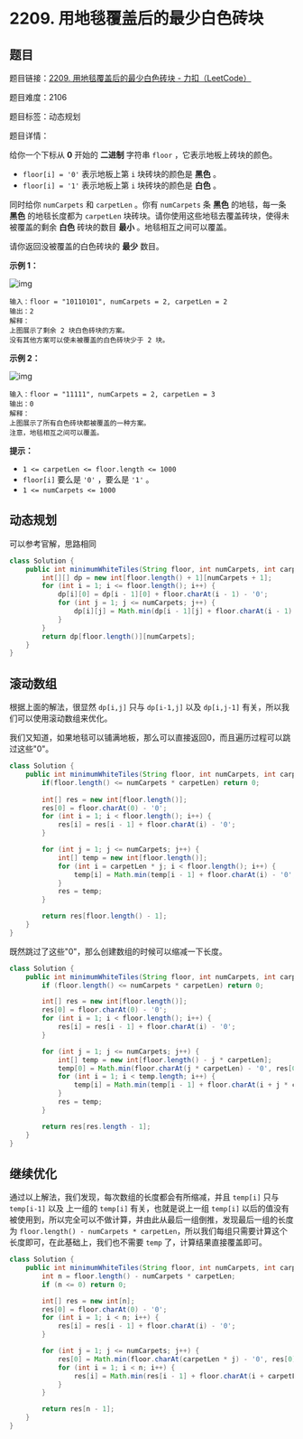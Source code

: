 # 2209. 用地毯覆盖后的最少白色砖块

## 题目

题目链接：[2209. 用地毯覆盖后的最少白色砖块 - 力扣（LeetCode）](https://leetcode.cn/problems/minimum-white-tiles-after-covering-with-carpets/description/)

题目难度：2106

题目标签：动态规划

题目详情：

给你一个下标从 **0** 开始的 **二进制** 字符串 `floor` ，它表示地板上砖块的颜色。

- `floor[i] = '0'` 表示地板上第 `i` 块砖块的颜色是 **黑色** 。
- `floor[i] = '1'` 表示地板上第 `i` 块砖块的颜色是 **白色** 。

同时给你 `numCarpets` 和 `carpetLen` 。你有 `numCarpets` 条 **黑色** 的地毯，每一条 **黑色** 的地毯长度都为 `carpetLen` 块砖块。请你使用这些地毯去覆盖砖块，使得未被覆盖的剩余 **白色** 砖块的数目 **最小** 。地毯相互之间可以覆盖。

请你返回没被覆盖的白色砖块的 **最少** 数目。

**示例 1：**

![img](https://assets.leetcode.com/uploads/2022/02/10/ex1-1.png)

```
输入：floor = "10110101", numCarpets = 2, carpetLen = 2
输出：2
解释：
上图展示了剩余 2 块白色砖块的方案。
没有其他方案可以使未被覆盖的白色砖块少于 2 块。
```

**示例 2：**

![img](https://assets.leetcode.com/uploads/2022/02/10/ex2.png)

```
输入：floor = "11111", numCarpets = 2, carpetLen = 3
输出：0
解释：
上图展示了所有白色砖块都被覆盖的一种方案。
注意，地毯相互之间可以覆盖。
```

**提示：**

- `1 <= carpetLen <= floor.length <= 1000`
- `floor[i]` 要么是 `'0'` ，要么是 `'1'` 。
- `1 <= numCarpets <= 1000`



## 动态规划

可以参考官解，思路相同

``` java
class Solution {
    public int minimumWhiteTiles(String floor, int numCarpets, int carpetLen) {
        int[][] dp = new int[floor.length() + 1][numCarpets + 1];
        for (int i = 1; i <= floor.length(); i++) {
            dp[i][0] = dp[i - 1][0] + floor.charAt(i - 1) - '0';
            for (int j = 1; j <= numCarpets; j++) {
                dp[i][j] = Math.min(dp[i - 1][j] + floor.charAt(i - 1) - '0', dp[Math.max(0, i - carpetLen)][j - 1]);
            }
        }
        return dp[floor.length()][numCarpets];
    }
}
```



## 滚动数组

根据上面的解法，很显然 `dp[i,j]` 只与 `dp[i-1,j]` 以及 `dp[i,j-1]` 有关，所以我们可以使用滚动数组来优化。

我们又知道，如果地毯可以铺满地板，那么可以直接返回0，而且遍历过程可以跳过这些"0"。

``` java
class Solution {
    public int minimumWhiteTiles(String floor, int numCarpets, int carpetLen) {
        if(floor.length() <= numCarpets * carpetLen) return 0;
        
        int[] res = new int[floor.length()];
        res[0] = floor.charAt(0) - '0';
        for (int i = 1; i < floor.length(); i++) {
            res[i] = res[i - 1] + floor.charAt(i) - '0';
        }

        for (int j = 1; j <= numCarpets; j++) {
            int[] temp = new int[floor.length()];
            for (int i = carpetLen * j; i < floor.length(); i++) {
                temp[i] = Math.min(temp[i - 1] + floor.charAt(i) - '0', res[i - carpetLen]);
            }
            res = temp;
        }

        return res[floor.length() - 1];
    }
}
```



既然跳过了这些"0"，那么创建数组的时候可以缩减一下长度。

``` java
class Solution {
    public int minimumWhiteTiles(String floor, int numCarpets, int carpetLen) {
        if (floor.length() <= numCarpets * carpetLen) return 0;

        int[] res = new int[floor.length()];
        res[0] = floor.charAt(0) - '0';
        for (int i = 1; i < floor.length(); i++) {
            res[i] = res[i - 1] + floor.charAt(i) - '0';
        }

        for (int j = 1; j <= numCarpets; j++) {
            int[] temp = new int[floor.length() - j * carpetLen];
            temp[0] = Math.min(floor.charAt(j * carpetLen) - '0', res[0]);
            for (int i = 1; i < temp.length; i++) {
                temp[i] = Math.min(temp[i - 1] + floor.charAt(i + j * carpetLen) - '0', res[i]);
            }
            res = temp;
        }

        return res[res.length - 1];
    }
}
```



## 继续优化

通过以上解法，我们发现，每次数组的长度都会有所缩减，并且 `temp[i]` 只与 `temp[i-1]` 以及 上一组的 `temp[i]` 有关，也就是说上一组 `temp[i]` 以后的值没有被使用到，所以完全可以不做计算，并由此从最后一组倒推，发现最后一组的长度为 `floor.length() - numCarpets * carpetLen`，所以我们每组只需要计算这个长度即可，在此基础上，我们也不需要 `temp` 了，计算结果直接覆盖即可。

``` java
class Solution {
    public int minimumWhiteTiles(String floor, int numCarpets, int carpetLen) {
        int n = floor.length() - numCarpets * carpetLen;
        if (n <= 0) return 0;

        int[] res = new int[n];
        res[0] = floor.charAt(0) - '0';
        for (int i = 1; i < n; i++) {
            res[i] = res[i - 1] + floor.charAt(i) - '0';
        }

        for (int j = 1; j <= numCarpets; j++) {
            res[0] = Math.min(floor.charAt(carpetLen * j) - '0', res[0]);
            for (int i = 1; i < n; i++) {
                res[i] = Math.min(res[i - 1] + floor.charAt(i + carpetLen * j) - '0', res[i]);
            }
        }

        return res[n - 1];
    }
}
```
